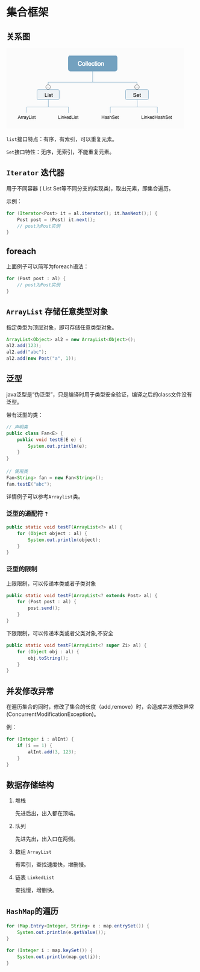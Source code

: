 # 集合框架

## 关系图

![Collection](../.gitbook/assets/collection.png)

`list`接口特点：有序，有索引，可以重复元素。

`Set`接口特性：无序，无索引，不能重复元素。

## `Iterator` 迭代器

用于不同容器 \( List Set等不同分支的实现类\)，取出元素，即集合遍历。

示例：

```java
for (Iterator<Post> it = al.iterator(); it.hasNext();) {
    Post post = (Post) it.next();
    // post为Post实例
}
```

## foreach

上面例子可以简写为foreach语法：

```java
for (Post post : al) {
    // post为Post实例
}
```

## `ArrayList` 存储任意类型对象

指定类型为顶层对象，即可存储任意类型对象。

```java
ArrayList<Object> al2 = new ArrayList<Object>();
al2.add(123);
al2.add("abc");
al2.add(new Post("a", 1));
```

## 泛型

java泛型是“伪泛型”，只是编译时用于类型安全验证，编译之后的class文件没有泛型。

带有泛型的类：

```java
// 声明类
public class Fan<E> {
    public void testE(E e) {
        System.out.println(e);
    }
}

// 使用类
Fan<String> fan = new Fan<String>();
fan.testE("abc");
```

详情例子可以参考`Arraylist`类。

### 泛型的通配符 `?`

```java
public static void testF(ArrayList<?> al) {
    for (Object object : al) {
        System.out.println(object);
    }
}
```

### 泛型的限制

上限限制，可以传递本类或者子类对象

```java
public static void testF(ArrayList<? extends Post> al) {
    for (Post post : al) {
        post.send();
    }
}
```

下限限制，可以传递本类或者父类对象,不安全

```java
public static void testF(ArrayList<? super Zi> al) {
    for (Object obj : al) {
        obj.toString();
    }
}
```

## 并发修改异常

在遍历集合的同时，修改了集合的长度（add,remove）时，会造成并发修改异常\(ConcurrentModificationException\)。

例：

```java
for (Integer i : alInt) {
    if (i == 1) {
        alInt.add(3, 123);
    }
}
```

## 数据存储结构

1. 堆栈

   先进后出，出入都在顶端。

2. 队列

   先进先出，出入口在两侧。

3. 数组 `ArrayList`

   有索引，查找速度快，增删慢。

4. 链表 `LinkedList`

   查找慢，增删快。

## `HashMap`的遍历

```java
for (Map.Entry<Integer, String> e : map.entrySet()) {
    System.out.println(e.getValue());
}
```

```java
for (Integer i : map.keySet()) {
    System.out.println(map.get(i));
}
```

